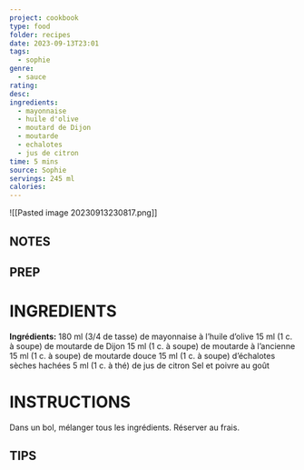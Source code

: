 ```yaml
---
project: cookbook
type: food
folder: recipes
date: 2023-09-13T23:01
tags:
  - sophie
genre:
  - sauce
rating: 
desc: 
ingredients:
  - mayonnaise
  - huile d'olive
  - moutard de Dijon
  - moutarde
  - echalotes
  - jus de citron
time: 5 mins
source: Sophie
servings: 245 ml
calories:
---
```


![[Pasted image 20230913230817.png]]


## NOTES




## PREP


# INGREDIENTS

**Ingrédients:** 180 ml (3/4 de tasse) de mayonnaise à l’huile d’olive 15 ml (1 c. à soupe) de moutarde de Dijon 15 ml (1 c. à soupe) de moutarde à l’ancienne 15 ml (1 c. à soupe) de moutarde douce 15 ml (1 c. à soupe) d’échalotes sèches hachées 5 ml (1 c. à thé) de jus de citron Sel et poivre au goût


# INSTRUCTIONS

Dans un bol, mélanger tous les ingrédients. Réserver au frais.

## TIPS



